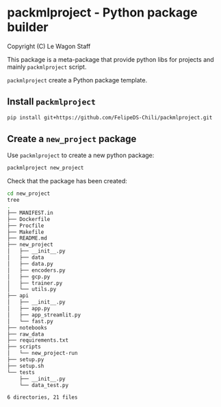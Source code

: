 # packmlproject - Python package builder

Copyright (C)  Le Wagon Staff

This package is a meta-package that provide python libs for projects
and mainly `packmlproject` script.

`packmlproject` create a Python package template.

## Install `packmlproject`
```bash
pip install git+https://github.com/FelipeDS-Chili/packmlproject.git
```

## Create a `new_project` package

Use `packmlproject` to create a new python package:

```bash
packmlproject new_project
```

Check that the package has been created:

```bash
cd new_project
tree
.
├── MANIFEST.in
├── Dockerfile
├── Procfile
├── Makefile
├── README.md
├── new_project
│   ├── __init__.py
│   ├── data
│   ├── data.py
│   ├── encoders.py
│   ├── gcp.py
│   ├── trainer.py
│   └── utils.py
├── api
│   ├── __init__.py
│   ├── app.py
│   ├── app_streamlit.py
│   └── fast.py
├── notebooks
├── raw_data
├── requirements.txt
├── scripts
│   └── new_project-run
├── setup.py
├── setup.sh
└── tests
    ├── __init__.py
    └── data_test.py

6 directories, 21 files
```
